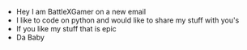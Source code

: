 - Hey I am BattleXGamer on a new email
- I like to code on python and would like to share my stuff with you's
- If you like my stuff that is epic
- Da Baby

<!---
BattleXGamer3/BattleXGamer3 is a ✨ special ✨ repository because its `README.md` (this file) appears on your GitHub profile.
You can click the Preview link to take a look at your changes.
--->
